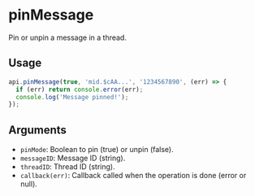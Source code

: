 # pinMessage

Pin or unpin a message in a thread.

## Usage
```js
api.pinMessage(true, 'mid.$cAA...', '1234567890', (err) => {
  if (err) return console.error(err);
  console.log('Message pinned!');
});
```

## Arguments
- `pinMode`: Boolean to pin (true) or unpin (false).
- `messageID`: Message ID (string).
- `threadID`: Thread ID (string).
- `callback(err)`: Callback called when the operation is done (error or null).
